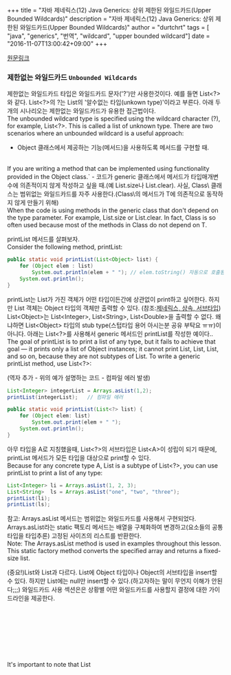 +++
title = "자바 제네릭스(12) Java Generics: 상위 제한된 와일드카드(Upper Bounded Wildcards)"
description = "자바 제네릭스(12) Java Generics: 상위 제한된 와일드카드(Upper Bounded Wildcards)"
author = "durtchrt"
tags = [ "java", "generics", "번역", "wildcard", "upper bounded wildcard"]
date = "2016-11-07T13:00:42+09:00"
+++

[원문링크](https://docs.oracle.com/javase/tutorial/java/generics/unboundedWildcards.html)

### 제한없는 와일드카드 `Unbounded Wildcards`

제한없는 와일드카드 타입은 와일드카드 문자('?')만 사용한것이다. 예를 들면 List\<?\>와 같다. List\<?\>의 ?는 List의 '알수없는 타입(unkown type)'이라고 부른다. 아래 두개의 시나리오는 제한없는 와일드카드가 유용한 접근법이다.
<br>
The unbounded wildcard type is specified using the wildcard character (?), for example, List<?>. This is called a list of unknown type. There are two scenarios where an unbounded wildcard is a useful approach:

- Object 클래스에서 제공하는 기능(메서드)을 사용하도록 메서드를 구현할 때.
<br>
If you are writing a method that can be implemented using functionality provided in the Object class.`
- 코드가 generic 클래스에서 메서드가 타입매개변수에 의존적이지 않게 작성하고 싶을 때.(예 List.size나 List.clear). 사실, Class\<T\> 클래스는 범위없는 와일드카드를 자주 사용한다.(Class\<T\>의 메서드가 T에 의존적으로 동작하지 않게 만들기 위해) 
<br>
When the code is using methods in the generic class that don't depend on the type parameter. For example, List.size or List.clear. In fact, Class<?> is so often used because most of the methods in Class<T> do not depend on T.

printList 메서드를 살펴보자.
<br>
Consider the following method, printList:

```java
public static void printList(List<Object> list) {
    for (Object elem : list)
        System.out.println(elem + " "); // elem.toString() 자동으로 호출됨.
    System.out.println();
}
```

printList는 List가 가진 객체가 어떤 타입이든간에 상관없이 print하고 싶어한다. 하지만 List 객체는 Object 타입의 객체만 출력할 수 있다. (참조:[제네릭스, 상속, 서브타입](../8)) List\<Object\>는 List\<Integer\>, List\<String\>, List\<Double\>을 출력할 수 없다. 왜냐하면 List\<Object\> 타입의 stub type(스텁타입 용어 아시는분 공유 부탁요 ㅠㅠ)이 아니다. 아래는 List\<?\>를 사용해서 generic 메서드인 printList를 작성한 예이다..
<br>
The goal of printList is to print a list of any type, but it fails to achieve that goal — it prints only a list of Object instances; it cannot print List<Integer>, List<String>, List<Double>, and so on, because they are not subtypes of List<Object>. To write a generic printList method, use List<?>:

(역자 추가 - 위의 예가 설명하는 코드 - 컴파일 에러 발생)
```java
List<Integer> integerList = Arrays.asList(1,2);
printList(integerList);   // 컴파일 에러
```

```java
public static void printList(List<?> list) {
    for (Object elem: list)
        System.out.print(elem + " ");
    System.out.println();
}
```

아무 타입을 A로 지칭했을때, List\<?\>의 서브타입은 List\<A\>이 성립이 되기 때문에, printList 메서드가 모든 타입을 대상으로 print할 수 있다.
<br>
Because for any concrete type A, List<A> is a subtype of List<?>, you can use printList to print a list of any type:

```java
List<Integer> li = Arrays.asList(1, 2, 3);
List<String>  ls = Arrays.asList("one", "two", "three");
printList(li);
printList(ls);
```

참고: Arrays.asList 메서드는 범위없는 와일드카드를 사용해서 구현되었다. Arrays.asList라는 static 팩토리 메서드는 배열을 구체화하여 변경하고(요소들의 공통 타입을 타입추론)  고정된 사이즈의 리스트를 반환한다.
<br>
Note: The Arrays.asList method is used in examples throughout this lesson. This static factory method converts the specified array and returns a fixed-size list.

(중요!)List<Object>와 List<?>과 다르다. List<Object>에 Object 타입이나 Object의 서브타입을 insert할 수 있다. 하지만 List<?>에는 null만 insert할 수 있다.(하고자하는 말이 무언지 이해가 안된다;;;) 와일드카드 사용 섹션은은 상황별 어떤 와일드카드를 사용할지 결정에 대한 가이드라인을 제공한다.
<br>
It's important to note that List<Object> and List<?> are not the same. You can insert an Object, or any subtype of Object, into a List<Object>. But you can only insert null into a List<?>. The Guidelines for Wildcard Use section has more information on how to determine what kind of wildcard, if any, should be used in a given situation.


